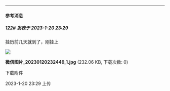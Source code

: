 

*****

####  参考消息  
##### 122#       发表于 2023-1-20 23:29

挂历前几天就到了，刚挂上

<img src="https://img.saraba1st.com/forum/202301/20/232940ku7n1p8y18gxke08.jpg" referrerpolicy="no-referrer">

<strong>微信图片_20230120232449_1.jpg</strong> (232.06 KB, 下载次数: 0)

下载附件

2023-1-20 23:29 上传

